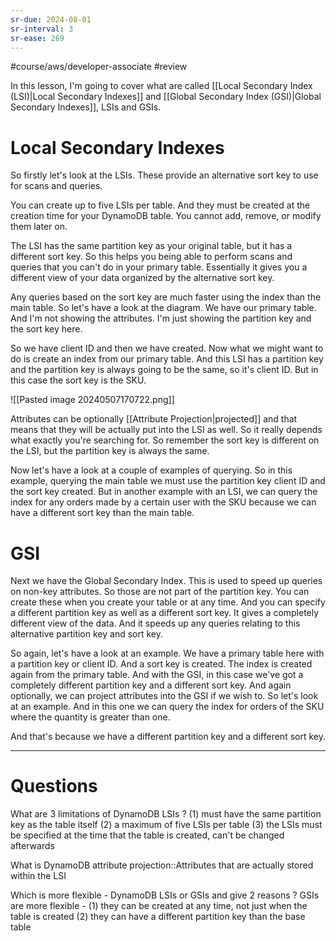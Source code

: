 ```yaml
---
sr-due: 2024-08-01
sr-interval: 3
sr-ease: 269
---
```


#course/aws/developer-associate  #review

In this lesson, I'm going to cover what are called [[Local Secondary Index (LSI)|Local Secondary Indexes]] and [[Global Secondary Index (GSI)|Global Secondary Indexes]], LSIs and GSIs. 

# Local Secondary Indexes

So firstly let's look at the LSIs. These provide an alternative sort key to use for scans and queries. 

You can create up to five LSIs per table. And they must be created at the creation time for your DynamoDB table. You cannot add, remove, or modify them later on. 

The LSI has the same partition key as your original table, but it has a different sort key. So this helps you being able to perform scans and queries that you can't do in your primary table. Essentially it gives you a different view of your data organized by the alternative sort key. 

Any queries based on the sort key are much faster using the index than the main table. So let's have a look at the diagram. We have our primary table. And I'm not showing the attributes. I'm just showing the partition key and the sort key here. 

So we have client ID and then we have created. Now what we might want to do is create an index from our primary table. And this LSI has a partition key and the partition key is always going to be the same, so it's client ID. But in this case the sort key is the SKU. 

![[Pasted image 20240507170722.png]]

Attributes can be optionally [[Attribute Projection|projected]] and that means that they will be actually put into the LSI as well. So it really depends what exactly you're searching for. So remember the sort key is different on the LSI, but the partition key is always the same. 

Now let's have a look at a couple of examples of querying. So in this example, querying the main table we must use the partition key client ID and the sort key created. But in another example with an LSI, we can query the index for any orders made by a certain user with the SKU because we can have a different sort key than the main table. 

# GSI

Next we have the Global Secondary Index. This is used to speed up queries on non-key attributes. So those are not part of the partition key. You can create these when you create your table or at any time. And you can specify a different partition key as well as a different sort key. It gives a completely different view of the data. And it speeds up any queries relating to this alternative partition key and sort key. 

So again, let's have a look at an example. We have a primary table here with a partition key or client ID. And a sort key is created. The index is created again from the primary table. And with the GSI, in this case we've got a completely different partition key and a different sort key. And again optionally, we can project attributes into the GSI if we wish to. So let's look at an example. And in this one we can query the index for orders of the SKU where the quantity is greater than one. 

And that's because we have a different partition key and a different sort key.

----

# Questions

What are 3 limitations of DynamoDB LSIs
?
(1) must have the same partition key as the table itself
(2) a maximum of five LSIs per table
(3) the LSIs must be specified at the time that the table is created, can't be changed afterwards
<!--SR:!2024-09-06,73,250-->

What is DynamoDB attribute projection::Attributes that are actually stored within the LSI
<!--SR:!2024-09-15,62,230-->

Which is more flexible - DynamoDB LSIs or GSIs and give 2 reasons
?
GSIs are more flexible -
(1) they can be created at any time, not just when the table is created
(2) they can have a different partition key than the base table
<!--SR:!2024-08-20,56,250-->
